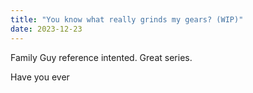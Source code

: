 ```yaml
---
title: "You know what really grinds my gears? (WIP)"
date: 2023-12-23
---
```


Family Guy reference intented. Great series.

Have you ever